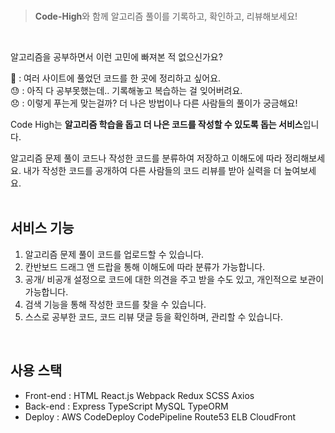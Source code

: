 
<br/>

> **Code-High**와 함께 알고리즘 풀이를 기록하고, 확인하고, 리뷰해보세요!
<br/>

알고리즘을 공부하면서 이런 고민에 빠져본 적 없으신가요?
<br/>

👩  : 여러 사이트에 풀었던 코드를 한 곳에 정리하고 싶어요.<br/>
😓  : 아직 다 공부못했는데.. 기록해놓고 복습하는 걸 잊어버려요.<br/>
😞  : 이렇게 푸는게 맞는걸까? 더 나은 방법이나 다른 사람들의 풀이가 궁금해요!<br/>

Code High는 **알고리즘 학습을 돕고 더 나은 코드를 작성할 수 있도록 돕는 서비스**입니다.

알고리즘 문제 풀이 코드나 작성한 코드를 분류하여 저장하고 이해도에 따라 정리해보세요. 내가 작성한 코드를 공개하여 다른 사람들의 코드 리뷰를 받아 실력을 더 높여보세요.
<br/>
<br/>

## 서비스 기능

1. 알고리즘 문제 풀이 코드를 업로드할 수 있습니다.
2. 칸반보드 드래그 앤 드랍을 통해 이해도에 따라 분류가 가능합니다.
3. 공개/ 비공개 설정으로 코드에 대한 의견을 주고 받을 수도 있고, 개인적으로 보관이 가능합니다.
4. 검색 기능을 통해 작성한 코드를 찾을 수 있습니다.
5. 스스로 공부한 코드, 코드 리뷰 댓글 등을 확인하며, 관리할 수 있습니다.
<br/>

## 사용 스택
- Front-end : HTML React.js Webpack Redux SCSS Axios
- Back-end : Express TypeScript MySQL TypeORM
- Deploy : AWS CodeDeploy CodePipeline Route53 ELB CloudFront
<br/>


